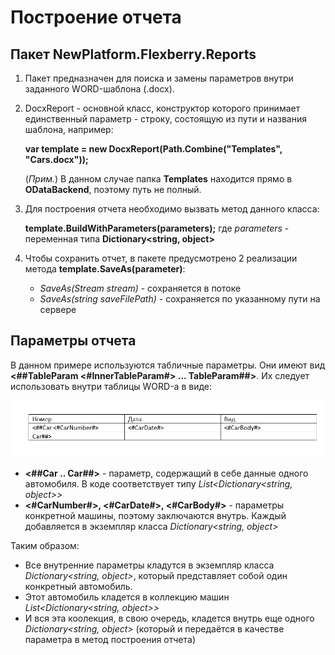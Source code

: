 # Построение отчета

## Пакет NewPlatform.Flexberry.Reports

1. Пакет предназначен для поиска и замены параметров внутри заданного WORD-шаблона (.docx).
2. DocxReport - основной класс, конструктор которого принимает единственный параметр - строку, состоящую из пути и названия шаблона, например:

    **var template = new DocxReport(Path.Combine("Templates", "Cars.docx"));**

    (*Прим.*) В данном случае папка **Templates** находится прямо в **ODataBackend**, поэтому путь не полный.
3. Для построения отчета необходимо вызвать метод данного класса:

    **template.BuildWithParameters(parameters);**
    где *parameters* - переменная типа **Dictionary<string, object>**

4. Чтобы сохранить отчет, в пакете предусмотрено 2 реализации метода **template.SaveAs(parameter)**:
    - *SaveAs(Stream stream)* - сохраняется в потоке
    - *SaveAs(string saveFilePath)* - сохраняется по указанному пути на сервере

## Параметры отчета

В данном примере используются табличные параметры. Они имеют вид **<##TableParam <#InnerTableParam#> ... TableParam##>**. Их следует использовать внутри таблицы WORD-а в виде:

![TableParameters](images/TableParameters.png)

- **<##Car .. Car##>** - параметр, содержащий в себе данные одного автомобиля. В коде соответствует типу *List<Dictionary<string, object>>*
- **<#CarNumber#>, <#CarDate#>, <#CarBody#>** - параметры конкретной машины, поэтому заключаются внутрь. Каждый добавляется в экземпляр класса *Dictionary<string, object>*

Таким образом:
- Все внутренние параметры кладутся в экземпляр класса *Dictionary<string, object>*, который представляет собой один конкретный автомобиль.
- Этот автомобиль кладется в коллекцию машин *List<Dictionary<string, object>>*
- И вся эта коолекция, в свою очередь, кладется внутрь еще одного *Dictionary<string, object>* (который и передаётся в качестве параметра в метод построения отчета)